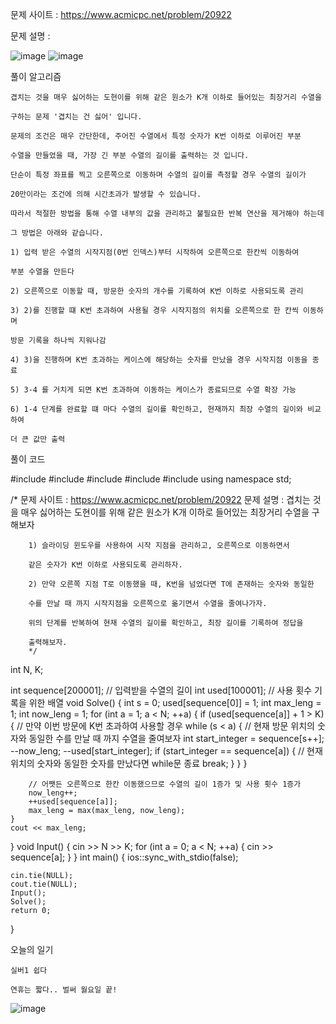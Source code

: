문제 사이트 : https://www.acmicpc.net/problem/20922

문제 설명 :

![image](https://github.com/user-attachments/assets/7d077343-b9f8-4336-b5f4-28812f827076)
![image](https://github.com/user-attachments/assets/766375a5-1396-495a-abc7-1f6ea7b376af)

풀이 알고리즘

    겹치는 것을 매우 싫어하는 도현이를 위해 같은 원소가 K개 이하로 들어있는 최장거리 수열을
    
    구하는 문제 '겹치는 건 싫어' 입니다.

    문제의 조건은 매우 간단한데, 주어진 수열에서 특정 숫자가 K번 이하로 이루어진 부분

    수열을 만들었을 때, 가장 긴 부분 수열의 길이를 출력하는 것 입니다.

    단순이 특정 좌표를 찍고 오른쪽으로 이동하며 수열의 길이를 측정할 경우 수열의 길이가 

    20만이라는 조건에 의해 시간초과가 발생할 수 있습니다. 

    따라서 적절한 방법을 통해 수열 내부의 값을 관리하고 불필요한 반복 연산을 제거해야 하는데

    그 방법은 아래와 같습니다.

    1) 입력 받은 수열의 시작지점(0번 인덱스)부터 시작하여 오른쪽으로 한칸씩 이동하여

    부분 수열을 만든다

    2) 오른쪽으로 이동할 때, 방문한 숫자의 개수를 기록하여 K번 이하로 사용되도록 관리

    3) 2)를 진행할 떄 K번 초과하여 사용될 경우 시작지점의 위치를 오른쪽으로 한 칸씩 이동하며

    방문 기록을 하나씩 지워나감

    4) 3)을 진행하며 K번 초과하는 케이스에 해당하는 숫자를 만났을 경우 시작지점 이동을 종료

    5) 3-4 를 거치게 되면 K번 초과하여 이동하는 케이스가 종료되므로 수열 확장 가능

    6) 1-4 단계를 완료할 떄 마다 수열의 길이를 확인하고, 현재까지 최장 수열의 길이와 비교하여

    더 큰 값만 출력

풀이 코드

#include <iostream>
#include <queue>
#include <algorithm>
#include <vector>
#include <string>
using namespace std;

/*
    문제 사이트 : https://www.acmicpc.net/problem/20922
    문제 설명 :
        겹치는 것을 매우 싫어하는 도현이를 위해 같은 원소가 K개 이하로 들어있는 최장거리 수열을 구해보자

        1) 슬라이딩 윈도우를 사용하여 시작 지점을 관리하고, 오른쪽으로 이동하면서

        같은 숫자가 K번 이하로 사용되도록 관리하자.

        2) 만약 오른쪽 지점 T로 이동했을 때, K번을 넘었다면 T에 존재하는 숫자와 동일한

        수를 만날 때 까지 시작지점을 오른쪽으로 옮기면서 수열을 줄여나가자.

        위의 단계를 반복하여 현재 수열의 길이를 확인하고, 최장 길이를 기록하여 정답을

        출력해보자.
        */

int N, K;

int sequence[200001]; // 입력받을 수열의 길이
int used[100001]; // 사용 횟수 기록을 위한 배열
void Solve() {
    int s = 0;
    used[sequence[0]] = 1;
    int max_leng = 1;
    int now_leng = 1;
    for (int a = 1; a < N; ++a) {
        if (used[sequence[a]] + 1 > K) { // 만약 이번 방문에 K번 초과하여 사용할 경우
            while (s < a) { // 현재 방문 위치의 숫자와 동일한 수를 만날 때 까지 수열을 줄여보자
                int start_integer = sequence[s++];
                --now_leng;
                --used[start_integer];
                if (start_integer == sequence[a]) { // 현재 위치의 숫자와 동일한 숫자를 만났다면 while문 종료
                    break;
                }
            }
        }

        // 어쨋든 오른쪽으로 한칸 이동했으므로 수열의 길이 1증가 및 사용 횟수 1증가
        now_leng++;
        ++used[sequence[a]];
        max_leng = max(max_leng, now_leng);
    }
    cout << max_leng;
}
void Input() {
    cin >> N >> K;
    for (int a = 0; a < N; ++a) {
        cin >> sequence[a];
    }
}
int main() {
    ios::sync_with_stdio(false);

    cin.tie(NULL);
    cout.tie(NULL);
    Input();
    Solve();
    return 0;
}

오늘의 일기

    실버1 쉽다

    연휴는 짧다.. 벌써 월요일 끝!

![image](https://github.com/user-attachments/assets/972af6cc-361d-4482-905c-a61131e7a27b)

    

